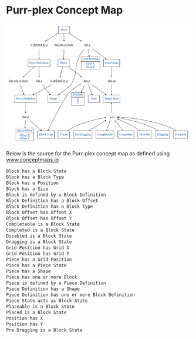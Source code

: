 # Purr-plex Concept Map

![alt text](https://raw.githubusercontent.com/nmarsden/purr-plex/master/docs/conceptmap.png "Concept Map")

Below is the source for the Purr-plex concept map as defined using www.conceptmaps.io

```
Block has a Block State
Block has a Block Type
Block has a Position
Block has a Size
Block is defined by a Block Definition
Block Definition has a Block Offset
Block Definition has a Block Type
Block Offset has Offset X
Block Offset has Offset Y
Completable is a Block State
Completed is a Block State
Disabled is a Block State
Dragging is a Block State
Grid Position has Grid X
Grid Position has Grid Y
Piece has a Grid Position
Piece has a Piece State
Piece has a Shape
Piece has one or more Block
Piece is defined by a Piece Definition
Piece Definition has a Shape
Piece Definition has one or more Block Definition
Piece State acts as Block State
Placeable is a Block State
Placed is a Block State
Position has X
Position has Y
Pre Dragging is a Block State
```

